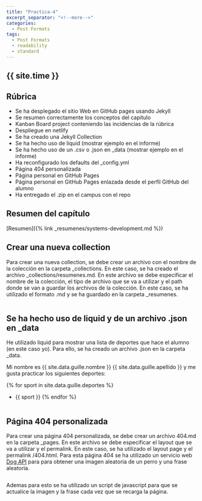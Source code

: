 ```yaml
---
title: "Practica-4"
excerpt_separator: "<!--more-->"
categories:
  - Post Formats
tags:
  - Post Formats
  - readability
  - standard
---
```


## {{ site.time }}




## Rúbrica
* Se ha desplegado el sitio Web en GitHub pages usando Jekyll
* Se resumen correctamente los conceptos del capítulo
* Kanban Board project conteniendo las incidencias de la rúbrica
* Despliegue en netlify
* Se ha creado una Jekyll Collection
* Se ha hecho uso de liquid (mostrar ejemplo en el informe)
* Se ha hecho uso de un .csv o .json en _data (mostrar ejemplo en el informe)
* Ha reconfigurado los defaults del _config.yml
* Página 404 personalizada
* Página personal en GitHub Pages
* Página personal en GitHub Pages enlazada desde el perfil GitHub del alumno
* Ha entregado el .zip en el campus con el repo

## Resumen del capítulo

[Resumen]({% link _resumenes/systems-development.md %})

## Crear una nueva collection

Para crear una nueva collection, se debe crear un archivo con el nombre de la colección en la carpeta _collections. En este caso, se ha creado el archivo _collections/resumenes.md. En este archivo se debe especificar el nombre de la colección, el tipo de archivo que se va a utilizar y el path donde se van a guardar los archivos de la colección. En este caso, se ha utilizado el formato .md y se ha guardado en la carpeta _resumenes. 

<figure style="width: 500px"
class="align-center">
  <img src="{{ site.url }}{{ site.baseurl }}/assets/images/crear-una-collection.png" alt="">
</figure>




## Se ha hecho uso de liquid y de un archivo .json en _data

He utilizado liquid para mostrar una lista de deportes que hace el alumno (en este caso yo). Para ello, se ha creado un archivo .json en la carpeta _data.

Mi nombre es {{ site.data.guille.nombre }} {{ site.data.guille.apellido }} y me gusta practicar los siguientes deportes:

{% for sport in site.data.guille.deportes %}
* {{ sport }}
{% endfor %}

<figure style="width: 500px"
class="align-center">
  <img src="{{ site.url }}{{ site.baseurl }}/assets/images/guille.png" alt="">
</figure>



## Página 404 personalizada

Para crear una página 404 personalizada, se debe crear un archivo 404.md en la carpeta _pages. En este archivo se debe especificar el layout que se va a utilizar y el permalink. En este caso, se ha utilizado el layout page y el permalink /404.html. Para esta página 404 se ha utilizado un servicio web [Dog API](https://dog.ceo/dog-api/) para para obtener una imagen aleatoria de un perro y una frase aleatoria. 

<figure style="width: 500px"
class="align-center">
  <img src="{{ site.url }}{{ site.baseurl }}/assets/images/ejemplo-perro.png" alt="">
</figure>

Ademas para esto se ha utilizado un script de javascript para que se actualice la imagen y la frase cada vez que se recarga la página.

<figure style="width: 500px"
class="align-center">
  <img src="{{ site.url }}{{ site.baseurl }}/assets/images/404-1.png" alt="">
</figure>

<figure style="width: 500px"
class="align-center">
  <img src="{{ site.url }}{{ site.baseurl }}/assets/images/404-2.png" alt="">
</figure>








